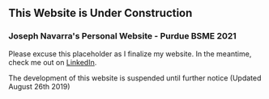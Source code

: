 ## This Website is Under Construction

### Joseph Navarra's Personal Website - Purdue BSME 2021

Please excuse this placeholder as I finalize my website.
In the meantime, check me out on <a href="https://www.linkedin.com/in/navarrajoseph/">LinkedIn</a>.

The development of this website is suspended until further notice (Updated August 26th 2019)

